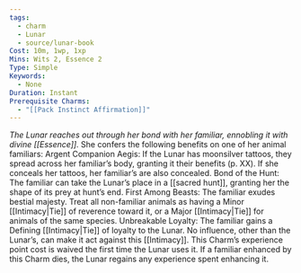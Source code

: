 ```yaml
---
tags:
  - charm
  - Lunar
  - source/lunar-book
Cost: 10m, 1wp, 1xp
Mins: Wits 2, Essence 2
Type: Simple
Keywords:
  - None
Duration: Instant
Prerequisite Charms:
  - "[[Pack Instinct Affirmation]]"
---
```

*The Lunar reaches out through her bond with her familiar, ennobling it with divine [[Essence]].*
She confers the following benefits on one of her animal familiars: Argent Companion Aegis: If the Lunar has moonsilver tattoos, they spread across her familiar’s body, granting it their benefits (p. XX). If she conceals her tattoos, her familiar’s are also concealed. Bond of the Hunt: The familiar can take the Lunar’s place in a [[sacred hunt]], granting her the shape of its prey at hunt’s end. First Among Beasts: The familiar exudes bestial majesty. Treat all non-familiar animals as having a Minor [[Intimacy|Tie]] of reverence toward it, or a Major [[Intimacy|Tie]] for animals of the same species. Unbreakable Loyalty: The familiar gains a Defining [[Intimacy|Tie]] of loyalty to the Lunar. No influence, other than the Lunar’s, can make it act against this [[Intimacy]]. This Charm’s experience point cost is waived the first time the Lunar uses it. If a familiar enhanced by this Charm dies, the Lunar regains any experience spent enhancing it.